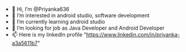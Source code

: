 - 👋 Hi, I’m @Priyanka636
- 👀 I’m interested in android studio, software development
- 🌱 I’m currently learning android studio
- 💞️ I’m looking for job as Java Developer and Android Developer
- 📫 Here is my linkedIn profile "https://www.linkedin.com/in/priyanka-a3a5611b7"

<!---
Priyanka636/Priyanka636 is a ✨ special ✨ repository because its `README.md` (this file) appears on your GitHub profile.
You can click the Preview link to take a look at your changes.
--->
